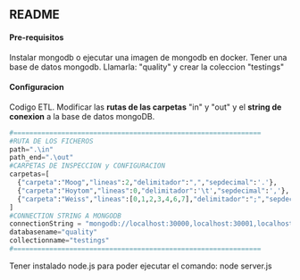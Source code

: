 ## README

#### Pre-requisitos
Instalar mongodb o ejecutar una imagen de mongodb en docker.
Tener una base de datos mongodb. Llamarla: "quality" y crear la coleccion "testings"

#### Configuracion
Codigo ETL. Modificar las **rutas de las carpetas** "in" y "out" y el **string de conexion** a la base de datos mongoDB.
```python
#==============================================================
#RUTA DE LOS FICHEROS
path=".\in"
path_end=".\out"
#CARPETAS DE INSPECCION y CONFIGURACION
carpetas=[
  {"carpeta":"Moog","lineas":2,"delimitador":",","sepdecimal":'.'},
  {"carpeta":"Hoytom","lineas":0,"delimitador":'\t',"sepdecimal":','},
  {"carpeta":"Weiss","lineas":[0,1,2,3,4,6,7],"delimitador":";","sepdecimal":'.'}
]
#CONNECTION STRING A MONGODB
connectionString = "mongodb://localhost:30000,localhost:30001,localhost:30002/?replicaSet=rs0"
databasename="quality"
collectionname="testings"
#==============================================================

```
Tener instalado node.js para poder ejecutar el comando: node server.js